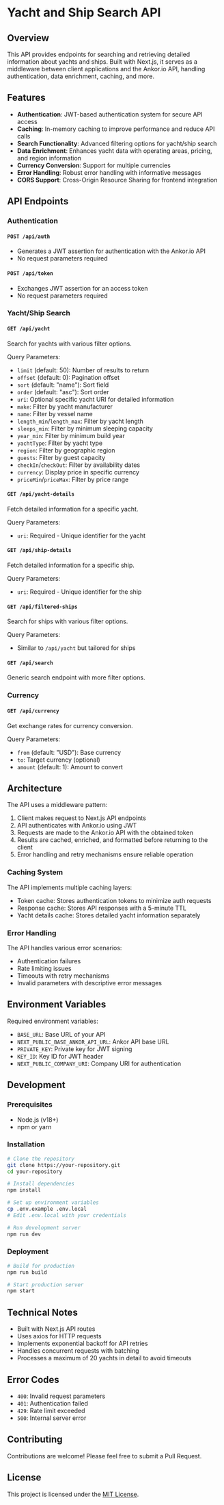 # Yacht and Ship Search API

## Overview

This API provides endpoints for searching and retrieving detailed information about yachts and ships. Built with Next.js, it serves as a middleware between client applications and the Ankor.io API, handling authentication, data enrichment, caching, and more.

## Features

- **Authentication**: JWT-based authentication system for secure API access
- **Caching**: In-memory caching to improve performance and reduce API calls
- **Search Functionality**: Advanced filtering options for yacht/ship search
- **Data Enrichment**: Enhances yacht data with operating areas, pricing, and region information
- **Currency Conversion**: Support for multiple currencies
- **Error Handling**: Robust error handling with informative messages
- **CORS Support**: Cross-Origin Resource Sharing for frontend integration

## API Endpoints

### Authentication

#### `POST /api/auth`
- Generates a JWT assertion for authentication with the Ankor.io API
- No request parameters required

#### `POST /api/token`
- Exchanges JWT assertion for an access token
- No request parameters required

### Yacht/Ship Search

#### `GET /api/yacht`
Search for yachts with various filter options.

Query Parameters:
- `limit` (default: 50): Number of results to return
- `offset` (default: 0): Pagination offset
- `sort` (default: "name"): Sort field
- `order` (default: "asc"): Sort order
- `uri`: Optional specific yacht URI for detailed information
- `make`: Filter by yacht manufacturer
- `name`: Filter by vessel name
- `length_min`/`length_max`: Filter by yacht length
- `sleeps_min`: Filter by minimum sleeping capacity
- `year_min`: Filter by minimum build year
- `yachtType`: Filter by yacht type
- `region`: Filter by geographic region
- `guests`: Filter by guest capacity
- `checkIn`/`checkOut`: Filter by availability dates
- `currency`: Display price in specific currency
- `priceMin`/`priceMax`: Filter by price range

#### `GET /api/yacht-details`
Fetch detailed information for a specific yacht.

Query Parameters:
- `uri`: Required - Unique identifier for the yacht

#### `GET /api/ship-details`
Fetch detailed information for a specific ship.

Query Parameters:
- `uri`: Required - Unique identifier for the ship

#### `GET /api/filtered-ships`
Search for ships with various filter options.

Query Parameters:
- Similar to `/api/yacht` but tailored for ships

#### `GET /api/search`
Generic search endpoint with more filter options.

### Currency

#### `GET /api/currency`
Get exchange rates for currency conversion.

Query Parameters:
- `from` (default: "USD"): Base currency
- `to`: Target currency (optional)
- `amount` (default: 1): Amount to convert

## Architecture

The API uses a middleware pattern:

1. Client makes request to Next.js API endpoints
2. API authenticates with Ankor.io using JWT
3. Requests are made to the Ankor.io API with the obtained token
4. Results are cached, enriched, and formatted before returning to the client
5. Error handling and retry mechanisms ensure reliable operation

### Caching System

The API implements multiple caching layers:
- Token cache: Stores authentication tokens to minimize auth requests
- Response cache: Stores API responses with a 5-minute TTL
- Yacht details cache: Stores detailed yacht information separately

### Error Handling

The API handles various error scenarios:
- Authentication failures
- Rate limiting issues
- Timeouts with retry mechanisms
- Invalid parameters with descriptive error messages

## Environment Variables

Required environment variables:
- `BASE_URL`: Base URL of your API
- `NEXT_PUBLIC_BASE_ANKOR_API_URL`: Ankor API base URL
- `PRIVATE_KEY`: Private key for JWT signing
- `KEY_ID`: Key ID for JWT header
- `NEXT_PUBLIC_COMPANY_URI`: Company URI for authentication

## Development

### Prerequisites

- Node.js (v18+)
- npm or yarn

### Installation

```bash
# Clone the repository
git clone https://your-repository.git
cd your-repository

# Install dependencies
npm install

# Set up environment variables
cp .env.example .env.local
# Edit .env.local with your credentials

# Run development server
npm run dev
```

### Deployment

```bash
# Build for production
npm run build

# Start production server
npm start
```

## Technical Notes

- Built with Next.js API routes
- Uses axios for HTTP requests
- Implements exponential backoff for API retries
- Handles concurrent requests with batching
- Processes a maximum of 20 yachts in detail to avoid timeouts

## Error Codes

- `400`: Invalid request parameters
- `401`: Authentication failed
- `429`: Rate limit exceeded
- `500`: Internal server error

## Contributing

Contributions are welcome! Please feel free to submit a Pull Request.

## License

This project is licensed under the [MIT License](LICENSE).
